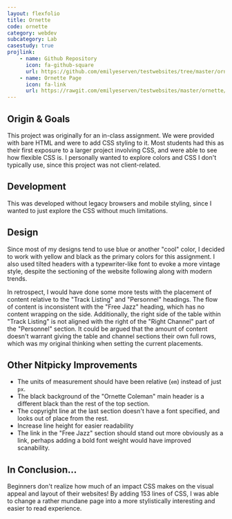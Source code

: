 ```yaml
---
layout: flexfolio
title: Ornette
code: ornette
category: webdev
subcategory: Lab
casestudy: true
projlink:
    - name: Github Repository
      icon: fa-github-square
      url: https://github.com/emilyeserven/testwebsites/tree/master/ornette
    - name: Ornette Page
      icon: fa-link
      url: https://rawgit.com/emilyeserven/testwebsites/master/ornette/index.html
---
```


## Origin & Goals

This project was originally for an in-class assignment. We were provided with bare HTML and were to add CSS styling to it. Most students had this as their first exposure to a larger project involving CSS, and were able to see how flexible CSS is. I personally wanted to explore colors and CSS I don't typically use, since this project was not client-related.

## Development

This was developed without legacy browsers and mobile styling, since I wanted to just explore the CSS without much limitations.

## Design

Since most of my designs tend to use blue or another "cool" color, I decided to work with yellow and black as the primary colors for this assignment. I also used tilted headers with a typewriter-like font to evoke a more vintage style, despite the sectioning of the website following along with modern trends.

In retrospect, I would have done some more tests with the placement of content relative to the "Track Listing" and "Personnel" headings. The flow of content is inconsistent with the "Free Jazz" heading, which has no content wrapping on the side. Additionally, the right side of the table within "Track Listing" is not aligned with the right of the "Right Channel" part of the "Personnel" section. It could be argued that the amount of content doesn't warrant giving the table and channel sections their own full rows, which was my original thinking when setting the current placements.

## Other Nitpicky Improvements

* The units of measurement should have been relative (`em`) instead of just `px`.
* The black background of the "Ornette Coleman" main header is a different black than the rest of the top section.
* The copyright line at the last section doesn't have a font specified, and looks out of place from the rest.
* Increase line height for easier readability
* The link in the "Free Jazz" section should stand out more obviously as a link, perhaps adding a bold font weight would have improved scanability.

## In Conclusion...

Beginners don't realize how much of an impact CSS makes on the visual appeal and layout of their websites! By adding 153 lines of CSS, I was able to change a rather mundane page into a more stylistically interesting and easier to read experience.